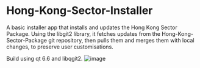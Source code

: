 # Hong-Kong-Sector-Installer

A basic installer app that installs and updates the Hong Kong Sector Package. Using the libgit2 library, it fetches updates from the Hong-Kong-Sector-Package git repository, then pulls them and merges them with local changes, to preserve user customisations.

Build using qt 6.6 and libqgit2.
![image](https://github.com/vatsimhk/Hong-Kong-Sector-Installer/assets/55276992/c38b201d-e1a1-4e27-92e2-c8657f986bda)
